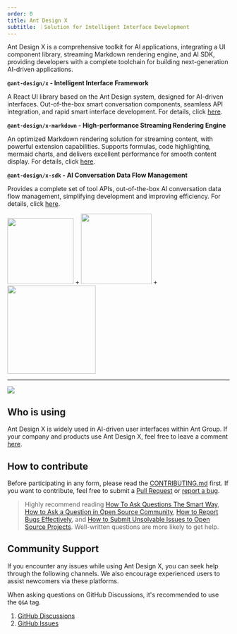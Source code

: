 ```yaml
---
order: 0
title: Ant Design X
subtitle: ｜Solution for Intelligent Interface Development
---
```


Ant Design X is a comprehensive toolkit for AI applications, integrating a UI component library, streaming Markdown rendering engine, and AI SDK, providing developers with a complete toolchain for building next-generation AI-driven applications.

**`@ant-design/x` - Intelligent Interface Framework**

A React UI library based on the Ant Design system, designed for AI-driven interfaces. Out-of-the-box smart conversation components, seamless API integration, and rapid smart interface development. For details, click [here](/components/introduce-en/).

**`@ant-design/x-markdown` - High-performance Streaming Rendering Engine**

An optimized Markdown rendering solution for streaming content, with powerful extension capabilities. Supports formulas, code highlighting, mermaid charts, and delivers excellent performance for smooth content display. For details, click [here](/markdowns/introduce-en).

**`@ant-design/x-sdk` - AI Conversation Data Flow Management**

Provides a complete set of tool APIs, out-of-the-box AI conversation data flow management, simplifying development and improving efficiency. For details, click [here](/markdowns/introduce-en).

<div class="pic-plus">
  <img width="150" src="https://mdn.alipayobjects.com/huamei_iwk9zp/afts/img/A*eco6RrQhxbMAAAAAAAAAAAAADgCCAQ/original"/>
  <span>+</span>
  <img width="160" src="https://gw.alipayobjects.com/zos/antfincdn/aPkFc8Sj7n/method-draw-image.svg"/>
  <span>+</span>
  <img width="200" src="https://mdn.alipayobjects.com/huamei_lkxviz/afts/img/2v_BT6g_DFUAAAAAVEAAAAgADtFMAQFr/original"/>
</div>

---

![](https://mdn.alipayobjects.com/huamei_iwk9zp/afts/img/A*UAEeSbJfuM8AAAAAAAAAAAAADgCCAQ/fmt.webp)

## Who is using

Ant Design X is widely used in AI-driven user interfaces within Ant Group. If your company and products use Ant Design X, feel free to leave a comment [here](https://github.com/ant-design/x/issues/126).

## How to contribute

Before participating in any form, please read the [CONTRIBUTING.md](https://github.com/ant-design/ant-design/blob/master/.github/CONTRIBUTING.md) first. If you want to contribute, feel free to submit a [Pull Request](https://github.com/ant-design/ant-design/pulls) or [report a bug](http://new-issue.ant.design/).

> Highly recommend reading [How To Ask Questions The Smart Way](https://github.com/ryanhanwu/How-To-Ask-Questions-The-Smart-Way), [How to Ask a Question in Open Source Community](https://github.com/seajs/seajs/issues/545), [How to Report Bugs Effectively](http://www.chiark.greenend.org.uk/~sgtatham/bugs.html), and [How to Submit Unsolvable Issues to Open Source Projects](https://zhuanlan.zhihu.com/p/25795393). Well-written questions are more likely to get help.

## Community Support

If you encounter any issues while using Ant Design X, you can seek help through the following channels. We also encourage experienced users to assist newcomers via these platforms.

When asking questions on GitHub Discussions, it's recommended to use the `Q&A` tag.

1. [GitHub Discussions](https://github.com/ant-design/x/discussions)
2. [GitHub Issues](https://github.com/ant-design/x/issues)
